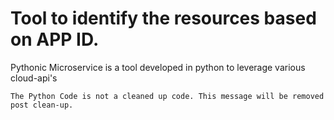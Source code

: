 # Tool to identify the resources based on APP ID. 

Pythonic Microservice is a tool developed in python to leverage various cloud-api's

```
The Python Code is not a cleaned up code. This message will be removed post clean-up.
```
